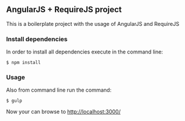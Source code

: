 ## AngularJS + RequireJS project

This is a boilerplate project with the usage of AngularJS and RequireJS

### Install dependencies
In order to install all dependencies execute in the command line:

`$ npm install`

### Usage
Also from command line run the command:

`$ gulp`

Now your can browse to [http://localhost:3000/](http://localhost:3000/)